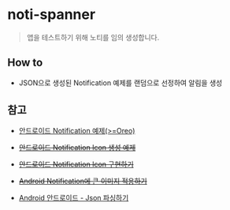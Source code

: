 # noti-spanner

> 앱을 테스트하기 위해 노티를 임의 생성합니다.



## How to

- JSON으로 생성된 Notification 예제를 랜덤으로 선정하여 알림을 생성



## 참고
- [안드로이드 Notification 예제(>=Oreo)](https://webnautes.tistory.com/665)
- [~~안드로이드 Notification Icon 생성 예제~~]( http://zeany.net/37 )
- [~~안드로이드 Notification Icon 구현하기~~](https://developer88.tistory.com/60)
- [~~Android Notification에 큰 이미지 적용하기~~](https://fimtrus.tistory.com/entry/Android-Notification%EC%97%90-%ED%81%B0-%EC%9D%B4%EB%AF%B8%EC%A7%80-%EC%A0%81%EC%9A%A9%ED%95%98%EA%B8%B0)

- [ Android 안드로이드 - Json 파싱하기 ]( https://lktprogrammer.tistory.com/175 )

